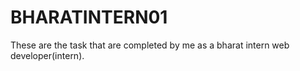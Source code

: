 # BHARATINTERN01
These are the task that are completed by me as a bharat intern web developer(intern).
